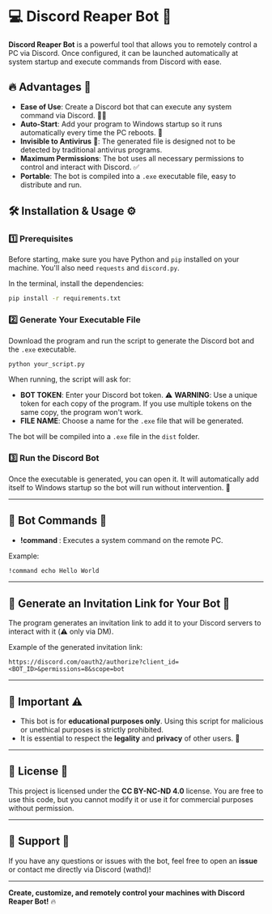 # 💻 **Discord Reaper Bot** 🤖

**Discord Reaper Bot** is a powerful tool that allows you to remotely control a PC via Discord. Once configured, it can be launched automatically at system startup and execute commands from Discord with ease.

## 🔥 **Advantages** 🚀

- **Ease of Use**: Create a Discord bot that can execute any system command via Discord. 👨‍💻
- **Auto-Start**: Add your program to Windows startup so it runs automatically every time the PC reboots. 🔄
- **Invisible to Antivirus** 🦠: The generated file is designed not to be detected by traditional antivirus programs.
- **Maximum Permissions**: The bot uses all necessary permissions to control and interact with Discord. ✅
- **Portable**: The bot is compiled into a `.exe` executable file, easy to distribute and run.

## 🛠️ **Installation & Usage** ⚙️

### 1️⃣ Prerequisites

Before starting, make sure you have Python and `pip` installed on your machine. You'll also need `requests` and `discord.py`.

In the terminal, install the dependencies:

```bash
pip install -r requirements.txt
```

### 2️⃣ Generate Your Executable File

Download the program and run the script to generate the Discord bot and the `.exe` executable.

```bash
python your_script.py
```

When running, the script will ask for:

- **BOT TOKEN**: Enter your Discord bot token. ⚠️ **WARNING**: Use a unique token for each copy of the program. If you use multiple tokens on the same copy, the program won't work.
- **FILE NAME**: Choose a name for the `.exe` file that will be generated.

The bot will be compiled into a `.exe` file in the `dist` folder.

### 3️⃣ Run the Discord Bot

Once the executable is generated, you can open it. It will automatically add itself to Windows startup so the bot will run without intervention. 🚀

---

## 🔧 **Bot Commands** 📝

- **!command <command>**: Executes a system command on the remote PC.

Example:
```bash
!command echo Hello World
```

---

## 🌟 **Generate an Invitation Link for Your Bot** 🔗

The program generates an invitation link to add it to your Discord servers to interact with it (⚠️ only via DM).

Example of the generated invitation link:
```
https://discord.com/oauth2/authorize?client_id=<BOT_ID>&permissions=8&scope=bot
```

---

## 🚨 **Important** ⚠️

- This bot is for **educational purposes only**. Using this script for malicious or unethical purposes is strictly prohibited.
- It is essential to respect the **legality** and **privacy** of other users. 🚫

---

## 📄 **License** 📝

This project is licensed under the **CC BY-NC-ND 4.0** license. You are free to use this code, but you cannot modify it or use it for commercial purposes without permission.

---

## 📢 **Support** 🤝

If you have any questions or issues with the bot, feel free to open an **issue** or contact me directly via Discord (wathd)!

---

**Create, customize, and remotely control your machines with Discord Reaper Bot!** 🔥
